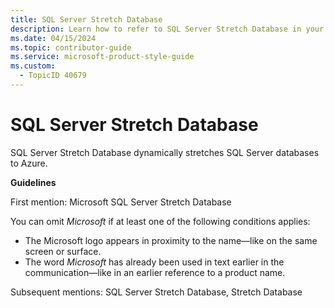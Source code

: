```yaml
---
title: SQL Server Stretch Database
description: Learn how to refer to SQL Server Stretch Database in your content.
ms.date: 04/15/2024
ms.topic: contributor-guide
ms.service: microsoft-product-style-guide
ms.custom:
  - TopicID 40679
---
```



# SQL Server Stretch Database

SQL Server Stretch Database dynamically stretches SQL Server databases to Azure.

**Guidelines**

First mention: Microsoft SQL Server Stretch Database

You can omit *Microsoft* if at least one of the following conditions applies:

- The Microsoft logo appears in proximity to the name—like on the same screen or surface.
- The word *Microsoft* has already been used in text earlier in the communication—like in an earlier reference to a product name.

Subsequent mentions: SQL Server Stretch Database, Stretch Database

